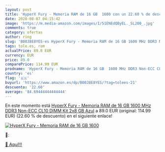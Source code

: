 ```yaml
---
layout: post
title: 'HyperX Fury - Memoria RAM de 16 GB  1600 con un 22.60 % de descuento'
date: 2020-08-07 04:15:42
image: 'https://m.media-amazon.com/images/I/51ENEdQByEL._SL200_.jpg'
comments: true
category: ofertas
author: ring
slug: 'B00J8E8YES-es HyperX Fury - Memoria RAM de 16 GB 1600 MHz DDR3 Non-ECC...'
tags: tole.es, ram
actualPrice: 89.0 EUR
currency: EUR
price: 89.0
comparePrice: 114.99 EUR
prodname: 'HyperX Fury - Memoria RAM de 16 GB  1600 MHz DDR3 Non-ECC CL10 DIMM  Kit 2x8 GB   Azul'
country: 'es'
flag: '🇪🇸'
buyurl: 'https://www.amazon.es/dp/B00J8E8YES/?tag=tolees-21'
descuento: '22.60'
average: '84.69444444444444'
---
```


En este momento está [HyperX Fury - Memoria RAM de 16 GB  1600 MHz DDR3 Non-ECC CL10 DIMM  Kit 2x8 GB   Azul](https://www.amazon.es/dp/B00J8E8YES/?tag=tolees-21) a 89.0 EUR (original: 114.99 EUR) (22.60 %  de descuento) en el siguiente enlace!

[![HyperX Fury - Memoria RAM de 16 GB  1600](https://m.media-amazon.com/images/I/51ENEdQByEL._SL200_.jpg)](https://www.amazon.es/dp/B00J8E8YES/?tag=tolees-21)

🔎:


[🛒 Aquí!!!](https://www.amazon.es/dp/B00J8E8YES/?tag=tolees-21)
